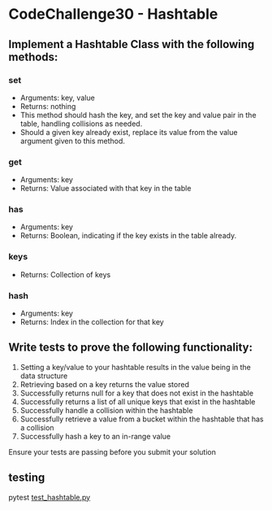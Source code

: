# CodeChallenge30 - Hashtable 
## Implement a Hashtable Class with the following methods:

### set
- Arguments: key, value
- Returns: nothing
- This method should hash the key, and set the key and value pair in the table, handling collisions as needed.
- Should a given key already exist, replace its value from the value argument given to this method.
### get
- Arguments: key
- Returns: Value associated with that key in the table
### has
- Arguments: key
- Returns: Boolean, indicating if the key exists in the table already.
### keys
- Returns: Collection of keys
### hash
- Arguments: key
- Returns: Index in the collection for that key

## Write tests to prove the following functionality:

1. Setting a key/value to your hashtable results in the value being in the data structure
2. Retrieving based on a key returns the value stored
3. Successfully returns null for a key that does not exist in the hashtable
4. Successfully returns a list of all unique keys that exist in the hashtable
5. Successfully handle a collision within the hashtable
6. Successfully retrieve a value from a bucket within the hashtable that has a collision
7. Successfully hash a key to an in-range value


Ensure your tests are passing before you submit your solution

## testing
pytest [test_hashtable.py](tests/data_structures/test_hashtable.py)